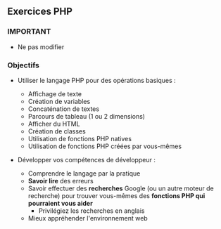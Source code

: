 ## Exercices PHP

### IMPORTANT 

* Ne pas modifier 

### Objectifs

* Utiliser le langage PHP pour des opérations basiques :
    * Affichage de texte
    * Création de variables
    * Concaténation de textes 
    * Parcours de tableau (1 ou 2 dimensions)
    * Afficher du HTML
    * Création de classes
    * Utilisation de fonctions PHP natives
    * Utilisation de fonctions PHP créées par vous-mêmes
    
* Développer vos compétences de développeur :
    * Comprendre le langage par la pratique
    * **Savoir lire** des erreurs 
    * Savoir effectuer des **recherches** Google (ou un autre moteur de recherche) pour trouver vous-mêmes des **fonctions PHP qui pourraient vous aider**
        * Privilégiez les recherches en anglais
    * Mieux appréhender l'environnement web

